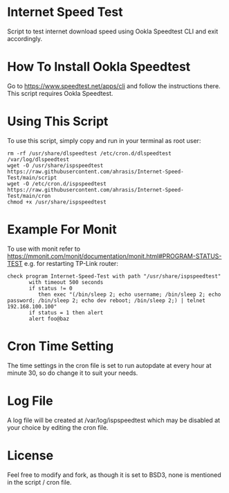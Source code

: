 # Internet Speed Test
Script to test internet download speed using Ookla Speedtest CLI and exit accordingly.

# How To Install Ookla Speedtest
Go to https://www.speedtest.net/apps/cli and follow the instructions there. This script requires Ookla Speedtest.

# Using This Script
To use this script, simply copy and run in your terminal as root user:
```
rm -rf /usr/share/dlspeedtest /etc/cron.d/dlspeedtest /var/log/dlspeedtest
wget -O /usr/share/ispspeedtest https://raw.githubusercontent.com/ahrasis/Internet-Speed-Test/main/script
wget -O /etc/cron.d/ispspeedtest https://raw.githubusercontent.com/ahrasis/Internet-Speed-Test/main/cron
chmod +x /usr/share/ispspeedtest
```

# Example For Monit
To use with monit refer to https://mmonit.com/monit/documentation/monit.html#PROGRAM-STATUS-TEST e.g. for restarting TP-Link router:
```
check program Internet-Speed-Test with path "/usr/share/ispspeedtest"
       with timeout 500 seconds
       if status != 0
          then exec "(/bin/sleep 2; echo username; /bin/sleep 2; echo password; /bin/sleep 2; echo dev reboot; /bin/sleep 2;) | telnet 192.168.100.100"
       if status = 1 then alert
       alert foo@baz
```

# Cron Time Setting
The time settings in the cron file is set to run autopdate at every hour at minute 30, so do change it to suit your needs.

# Log File
A log file will be created at /var/log/ispspeedtest which may be disabled at your choice by editing the cron file.

# License
Feel free to modify and fork, as though it is set to BSD3, none is mentioned in the script / cron file.
